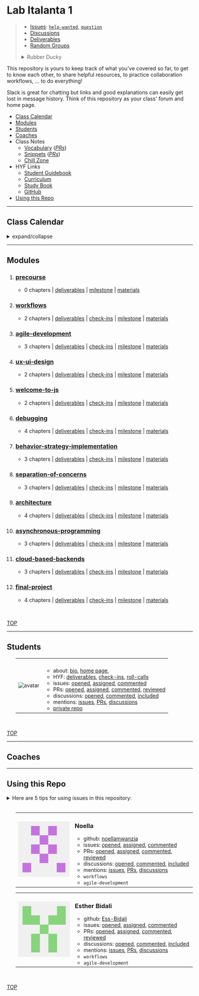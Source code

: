 <!-- BEGIN HEADER -->


# Lab Italanta 1

> - [Issues](https://github.com/lab-italanta-1/home/issues): [`help-wanted`](https://github.com/lab-italanta-1/home/issues?q=is%3Aopen+label%3Ahelp-wanted), [`question`](https://github.com/lab-italanta-1/home/issues?q=is%3Aopen+label%3Aquestion)
> - [Discussions](https://github.com/lab-italanta-1/home/discussions/)
> - [Deliverables](https://github.com/lab-italanta-1/home/projects/1)
> - [Random Groups](https://lab-italanta-1.github.io/home/randomizer)
> <details>
> <summary>Rubber Ducky</summary>
>
> [![Rubber Ducky](./assets/rubber-ducky.png)](https://rubberduckdebugging.com/)
>
>  </details>


<!-- END HEADER -->

This repository is yours to keep track of what you've covered so far, to get to
know each other, to share helpful resources, to practice collaboration
workflows, ... to do everything!

Slack is great for chatting but links and good explanations can easily get lost
in message history. Think of this repository as your class' forum and home page.

<!-- BEGIN TOC -->

- [Class Calendar](#class-calendar)
- [Modules](#modules)
- [Students](#students)
- [Coaches](#coaches)
- Class Notes
  - [Vocabulary](./vocabulary) (_[PRs](https://github.com/lab-italanta-1/home/pulls?q=label%3Avocabulary)_)
  - [Snippets](./snippets) (_[PRs](https://github.com/lab-italanta-1/home/pulls?q=label%3Asnippets)_)
  - [Chill Zone](./chill-zone)
- HYF Links
  - [Student Guidebook](https://home.hackyourfuture.be/students)
  - [Curriculum](https://home.hackyourfuture.be/curriculum)
  - [Study Book](https://hackyourfuture.github.io/study)
  - [GitHub](https://github.com/hackyourfuturebelgium)
- [Using this Repo](#using-this-repo)

<!-- END TOC -->

---

## Class Calendar

<details>
<summary>expand/collapse</summary>
<br>

![Lesson Plan Calendar](./assets/lesson-plan-calendar.png)

</details>

---

## Modules

<!-- BEGIN MODULES -->
  <ol start="1">

<li><h3><a href="https://home.hackyourfuture.be/curriculum/precourse" style="display: inline">precourse</a></h3>  <ul><li><p>    0 chapters   | <a href="https://github.com/lab-italanta-1/home/projects/1?card_filter_query=label%3Adeliverable+milestone%3Aprecourse">deliverables</a>     | <a href="https://github.com/lab-italanta-1/home/milestone/1">milestone</a> | <a href="https://github.com/HackYourFutureBelgium/precourse">materials</a>  </p></li></ul></li>
<li><h3><a href="https://home.hackyourfuture.be/curriculum/workflows" style="display: inline">workflows</a></h3>  <ul><li><p>    2 chapters   | <a href="https://github.com/lab-italanta-1/home/projects/1?card_filter_query=label%3Adeliverable+milestone%3Aworkflows">deliverables</a>    | <a href="https://github.com/lab-italanta-1/home/issues?q=milestone%3Aworkflows+label%3Acheck-in">check-ins</a>     | <a href="https://github.com/lab-italanta-1/home/milestone/2">milestone</a> | <a href="https://github.com/HackYourFutureBelgium/workflows">materials</a>  </p></li></ul></li>
<li><h3><a href="https://home.hackyourfuture.be/curriculum/agile-development" style="display: inline">agile-development</a></h3>  <ul><li><p>    3 chapters   | <a href="https://github.com/lab-italanta-1/home/projects/1?card_filter_query=label%3Adeliverable+milestone%3Aagile-development">deliverables</a>    | <a href="https://github.com/lab-italanta-1/home/issues?q=milestone%3Aagile-development+label%3Acheck-in">check-ins</a>     | <a href="https://github.com/lab-italanta-1/home/milestone/3">milestone</a> | <a href="https://github.com/HackYourFutureBelgium/agile-development">materials</a>  </p></li></ul></li>
<li><h3><a href="https://home.hackyourfuture.be/curriculum/ux-ui-design" style="display: inline">ux-ui-design</a></h3>  <ul><li><p>    2 chapters   | <a href="https://github.com/lab-italanta-1/home/projects/1?card_filter_query=label%3Adeliverable+milestone%3Aux-ui-design">deliverables</a>    | <a href="https://github.com/lab-italanta-1/home/issues?q=milestone%3Aux-ui-design+label%3Acheck-in">check-ins</a>     | <a href="https://github.com/lab-italanta-1/home/milestone/4">milestone</a> | <a href="https://github.com/HackYourFutureBelgium/ux-ui-design">materials</a>  </p></li></ul></li>
<li><h3><a href="https://home.hackyourfuture.be/curriculum/welcome-to-js" style="display: inline">welcome-to-js</a></h3>  <ul><li><p>    2 chapters   | <a href="https://github.com/lab-italanta-1/home/projects/1?card_filter_query=label%3Adeliverable+milestone%3Awelcome-to-js">deliverables</a>    | <a href="https://github.com/lab-italanta-1/home/issues?q=milestone%3Awelcome-to-js+label%3Acheck-in">check-ins</a>     | <a href="https://github.com/lab-italanta-1/home/milestone/5">milestone</a> | <a href="https://github.com/HackYourFutureBelgium/welcome-to-js">materials</a>  </p></li></ul></li>
<li><h3><a href="https://home.hackyourfuture.be/curriculum/debugging" style="display: inline">debugging</a></h3>  <ul><li><p>    4 chapters   | <a href="https://github.com/lab-italanta-1/home/projects/1?card_filter_query=label%3Adeliverable+milestone%3Adebugging">deliverables</a>    | <a href="https://github.com/lab-italanta-1/home/issues?q=milestone%3Adebugging+label%3Acheck-in">check-ins</a>     | <a href="https://github.com/lab-italanta-1/home/milestone/6">milestone</a> | <a href="https://github.com/HackYourFutureBelgium/debugging">materials</a>  </p></li></ul></li>
<li><h3><a href="https://home.hackyourfuture.be/curriculum/behavior-strategy-implementation" style="display: inline">behavior-strategy-implementation</a></h3>  <ul><li><p>    3 chapters   | <a href="https://github.com/lab-italanta-1/home/projects/1?card_filter_query=label%3Adeliverable+milestone%3Abehavior-strategy-implementation">deliverables</a>    | <a href="https://github.com/lab-italanta-1/home/issues?q=milestone%3Abehavior-strategy-implementation+label%3Acheck-in">check-ins</a>     | <a href="https://github.com/lab-italanta-1/home/milestone/7">milestone</a> | <a href="https://github.com/HackYourFutureBelgium/behavior-strategy-implementation">materials</a>  </p></li></ul></li>
<li><h3><a href="https://home.hackyourfuture.be/curriculum/separation-of-concerns" style="display: inline">separation-of-concerns</a></h3>  <ul><li><p>    3 chapters   | <a href="https://github.com/lab-italanta-1/home/projects/1?card_filter_query=label%3Adeliverable+milestone%3Aseparation-of-concerns">deliverables</a>    | <a href="https://github.com/lab-italanta-1/home/issues?q=milestone%3Aseparation-of-concerns+label%3Acheck-in">check-ins</a>     | <a href="https://github.com/lab-italanta-1/home/milestone/8">milestone</a> | <a href="https://github.com/HackYourFutureBelgium/separation-of-concerns">materials</a>  </p></li></ul></li>
<li><h3><a href="https://home.hackyourfuture.be/curriculum/architecture" style="display: inline">architecture</a></h3>  <ul><li><p>    4 chapters   | <a href="https://github.com/lab-italanta-1/home/projects/1?card_filter_query=label%3Adeliverable+milestone%3Aarchitecture">deliverables</a>    | <a href="https://github.com/lab-italanta-1/home/issues?q=milestone%3Aarchitecture+label%3Acheck-in">check-ins</a>     | <a href="https://github.com/lab-italanta-1/home/milestone/9">milestone</a> | <a href="https://github.com/HackYourFutureBelgium/architecture">materials</a>  </p></li></ul></li>
<li><h3><a href="https://home.hackyourfuture.be/curriculum/asynchronous-programming" style="display: inline">asynchronous-programming</a></h3>  <ul><li><p>    3 chapters   | <a href="https://github.com/lab-italanta-1/home/projects/1?card_filter_query=label%3Adeliverable+milestone%3Aasynchronous-programming">deliverables</a>    | <a href="https://github.com/lab-italanta-1/home/issues?q=milestone%3Aasynchronous-programming+label%3Acheck-in">check-ins</a>     | <a href="https://github.com/lab-italanta-1/home/milestone/10">milestone</a> | <a href="https://github.com/HackYourFutureBelgium/asynchronous-programming">materials</a>  </p></li></ul></li>
<li><h3><a href="https://home.hackyourfuture.be/curriculum/cloud-based-backends" style="display: inline">cloud-based-backends</a></h3>  <ul><li><p>    3 chapters   | <a href="https://github.com/lab-italanta-1/home/projects/1?card_filter_query=label%3Adeliverable+milestone%3Acloud-based-backends">deliverables</a>    | <a href="https://github.com/lab-italanta-1/home/issues?q=milestone%3Acloud-based-backends+label%3Acheck-in">check-ins</a>     | <a href="https://github.com/lab-italanta-1/home/milestone/11">milestone</a> | <a href="https://github.com/HackYourFutureBelgium/cloud-based-backends">materials</a>  </p></li></ul></li>
<li><h3><a href="https://home.hackyourfuture.be/curriculum/final-project" style="display: inline">final-project</a></h3>  <ul><li><p>    4 chapters   | <a href="https://github.com/lab-italanta-1/home/projects/1?card_filter_query=label%3Adeliverable+milestone%3Afinal-project">deliverables</a>    | <a href="https://github.com/lab-italanta-1/home/issues?q=milestone%3Afinal-project+label%3Acheck-in">check-ins</a>     | <a href="https://github.com/lab-italanta-1/home/milestone/13">milestone</a> | <a href="https://github.com/HackYourFutureBelgium/final-project">materials</a>  </p></li></ul></li>
</ol><br>


[TOP](#home)
<!-- END MODULES -->

---

## Students

<!-- BEGIN STUDENTS -->
  <ul  style="list-style-type:none;">

<li><table> <tr>
  <td><img src='./admin/avatars/students/.jpeg' height="200px" width="200px" alt=' avatar' /></td>
  <td> <h3 display="inline" id=""></h3>
    <ul>
       <li>about: <a href="./student-bios/.md" target="_blank">bio</a>,      <a href="https://.github.io">home page</a>, <a href="https://github.com/"></a></li>        </li>        <li>HYF: <a href="https://github.com/lab-italanta-1/home/projects/1?card_filter_query=assignee%3A">deliverables</a>, <a href="https://github.com/lab-italanta-1/home/issues?q=is%3Aissue+author%3A+label%3Acheck-in">check-ins</a>, <a href="https://github.com/lab-italanta-1/home/issues?q=is%3Aissue+commenter%3A+label%3Aroll-call">roll-calls</a></li>
        <li>issues: <a href="https://github.com/lab-italanta-1/home/issues?q=author%3A">opened</a>, <a href="https://github.com/lab-italanta-1/home/issues?q=assignee%3A+is%3Aissue">assigned</a>, <a href="https://github.com/lab-italanta-1/home/issues?q=commenter%3A">commented</a></li>
        <li>PRs: <a href="https://github.com/lab-italanta-1/home/pulls?q=author%3A">opened</a>, <a href="https://github.com/lab-italanta-1/home/pulls?q=assignee%3A+is%3Apr">assigned</a>, <a href="https://github.com/lab-italanta-1/home/pulls?q=commenter%3A">commented</a>, <a href="https://github.com/lab-italanta-1/home/pulls?q=reviewed-by%3A+is%3Apr">reviewed</a></li>
       <li>discussions: <a href="https://github.com/lab-italanta-1/home/discussions?discussions_q=author%3A">opened</a>, <a href="https://github.com/lab-italanta-1/home/discussions?discussions_q=commenter%3A">commented</a>, <a href="https://github.com/lab-italanta-1/home/discussions?discussions_q=includes%3A">included</a></li>       <li>mentions: <a href="https://github.com/lab-italanta-1/home/issues?q=mentions%3A">issues</a>, <a href="https://github.com/lab-italanta-1/home/pulls?q=mentions%3A">PRs</a>, <a href="https://github.com/lab-italanta-1/home/discussions?discussions_q=mentions%3A">discussions</a>
        <li><a href="https://github.com/lab-italanta-1/">private repo</a></li>
    </ul>
  </td>
</tr></table> </li>
</ul><br>


[TOP](#home)
<!-- END STUDENTS -->

---

## Coaches

<!-- END COACHES -->

---

## Using this Repo

<details>
<summary>Here are 5 tips for using issues in this repository:</summary>

### Help Wanted

- **The Template**: If you're blocked on something in an assignment or
  self-study you can use the `help-wanted` template to create a new issue and
  ask for help.
- **The Label**: You can attach the `help-wanted` label to any issue or PR that
  you need help completing. If the code you are blocked on is in another
  repository, you can create a new issue using the `help-wanted` template to
  describe your problem and link to your code.

### Question

- **The Template** Got a question about anything? Go ahead and ask! You can use
  create a new issue using the `question` template to ask your question in a
  clear and structured way.
- **The Label**: Or add the `question` label to any other issue! This can help
  be helpful for searching check-ins or deliverables.

### Check-Ins

> template + label

Each module you will create a new check-in issue. You will use this issue to
keep track of your self-study progress, and to post a check-in comment for each
chapter including:

- **I need help with**
- **What Went Well**
- **What Went Less Well**
- **Lessons Learned**
- **Prep Work** (for the next chapter)

### Deliverable

> template + label

For each project/exercise/assignment (individual or group) you will place a new
issue on the Class Projects board.

- If you are blocked, add the `help-wanted` label
- When you think you're finished, move your issue into the Ready for Review
  column
  - If your assignment is complete, a coach will move it into the Done column
  - Else they will move it to Needs Revision. When you've addressed the feedback
    you can move it back into Ready for Review

### Roll-Calls

Each Sunday before class your coach will create a new Roll Call issue. Leave a
little comment to say hello and let us all know how your week went.

</details>
<br>


<!-- BEGIN COACHES -->
  <ul  style="list-style-type:none;">

<li><table><tr>
  <td><img src='./admin/avatars/coaches/noellamwanzia.jpeg' height="150px" width="150px" alt='Noella' /></td>
  <td> <h3 display="inline">Noella</h3>
    <ul>
        <li>github: <a href="https://github.com/noellamwanzia" >noellamwanzia</a></li>
        <li>issues: <a href="https://github.com/lab-italanta-1/home/issues?q=author%3Anoellamwanzia">opened</a>, <a href="https://github.com/lab-italanta-1/home/issues?q=assignee%3Anoellamwanzia+is%3Aissue">assigned</a>, <a href="https://github.com/lab-italanta-1/home/issues?q=commenter%3Anoellamwanzia">commented</a></li>
        <li>PRs: <a href="https://github.com/lab-italanta-1/home/pulls?q=author%3Anoellamwanzia">opened</a>, <a href="https://github.com/lab-italanta-1/home/pulls?q=assignee%3Anoellamwanzia+is%3Apr">assigned</a>, <a href="https://github.com/lab-italanta-1/home/pulls?q=commenter%3Anoellamwanzia">commented</a>, <a href="https://github.com/lab-italanta-1/home/pulls?q=reviewed-by%3Anoellamwanzia+is%3Apr">reviewed</a></li>
       <li>discussions: <a href="https://github.com/lab-italanta-1/home/discussions?discussions_q=author%3Anoellamwanzia">opened</a>, <a href="https://github.com/lab-italanta-1/home/discussions?discussions_q=commenter%3Anoellamwanzia">commented</a>, <a href="https://github.com/lab-italanta-1/home/discussions?discussions_q=includes%3Anoellamwanzia">included</a></li>       <li>mentions: <a href="https://github.com/lab-italanta-1/home/issues?q=mentions%3Anoellamwanzia">issues</a>, <a href="https://github.com/lab-italanta-1/home/pulls?q=mentions%3Anoellamwanzia">PRs</a>, <a href="https://github.com/lab-italanta-1/home/discussions?discussions_q=mentions%3Anoellamwanzia">discussions</a>
<li><code>workflows</code></li>
<li><code>agile-development</code></li>    </ul>
  </td>
</tr></table></li>
<li><table><tr>
  <td><img src='./admin/avatars/coaches/Ess-Bidali.jpeg' height="150px" width="150px" alt='Esther Bidali' /></td>
  <td> <h3 display="inline">Esther Bidali</h3>
    <ul>
        <li>github: <a href="https://github.com/Ess-Bidali" >Ess-Bidali</a></li>
        <li>issues: <a href="https://github.com/lab-italanta-1/home/issues?q=author%3AEss-Bidali">opened</a>, <a href="https://github.com/lab-italanta-1/home/issues?q=assignee%3AEss-Bidali+is%3Aissue">assigned</a>, <a href="https://github.com/lab-italanta-1/home/issues?q=commenter%3AEss-Bidali">commented</a></li>
        <li>PRs: <a href="https://github.com/lab-italanta-1/home/pulls?q=author%3AEss-Bidali">opened</a>, <a href="https://github.com/lab-italanta-1/home/pulls?q=assignee%3AEss-Bidali+is%3Apr">assigned</a>, <a href="https://github.com/lab-italanta-1/home/pulls?q=commenter%3AEss-Bidali">commented</a>, <a href="https://github.com/lab-italanta-1/home/pulls?q=reviewed-by%3AEss-Bidali+is%3Apr">reviewed</a></li>
       <li>discussions: <a href="https://github.com/lab-italanta-1/home/discussions?discussions_q=author%3AEss-Bidali">opened</a>, <a href="https://github.com/lab-italanta-1/home/discussions?discussions_q=commenter%3AEss-Bidali">commented</a>, <a href="https://github.com/lab-italanta-1/home/discussions?discussions_q=includes%3AEss-Bidali">included</a></li>       <li>mentions: <a href="https://github.com/lab-italanta-1/home/issues?q=mentions%3AEss-Bidali">issues</a>, <a href="https://github.com/lab-italanta-1/home/pulls?q=mentions%3AEss-Bidali">PRs</a>, <a href="https://github.com/lab-italanta-1/home/discussions?discussions_q=mentions%3AEss-Bidali">discussions</a>
<li><code>workflows</code></li>
<li><code>agile-development</code></li>    </ul>
  </td>
</tr></table></li>
</ul><br>


[TOP](#home)
<!-- END COACHES -->